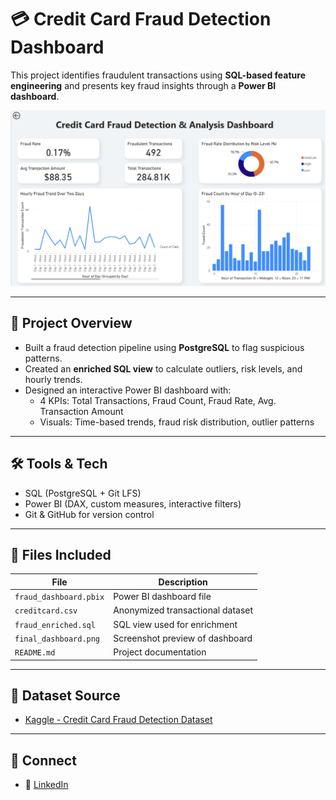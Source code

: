 # 💳 Credit Card Fraud Detection Dashboard

This project identifies fraudulent transactions using **SQL-based feature engineering** and presents key fraud insights through a **Power BI dashboard**.

![Dashboard Preview](screenshots/final_dashboard.png)

---

## 🚀 Project Overview

- Built a fraud detection pipeline using **PostgreSQL** to flag suspicious patterns.
- Created an **enriched SQL view** to calculate outliers, risk levels, and hourly trends.
- Designed an interactive Power BI dashboard with:
  - 4 KPIs: Total Transactions, Fraud Count, Fraud Rate, Avg. Transaction Amount
  - Visuals: Time-based trends, fraud risk distribution, outlier patterns

---

## 🛠 Tools & Tech

- SQL (PostgreSQL + Git LFS)
- Power BI (DAX, custom measures, interactive filters)
- Git & GitHub for version control

---

## 📂 Files Included

| File | Description |
|------|-------------|
| `fraud_dashboard.pbix` | Power BI dashboard file |
| `creditcard.csv` | Anonymized transactional dataset |
| `fraud_enriched.sql` | SQL view used for enrichment |
| `final_dashboard.png` | Screenshot preview of dashboard |
| `README.md` | Project documentation |

---

## 📌 Dataset Source

- [Kaggle - Credit Card Fraud Detection Dataset](https://www.kaggle.com/datasets/mlg-ulb/creditcardfraud)

---

## 🔗 Connect

- 💼 [LinkedIn](https://www.linkedin.com/in/malaypatel12/)
